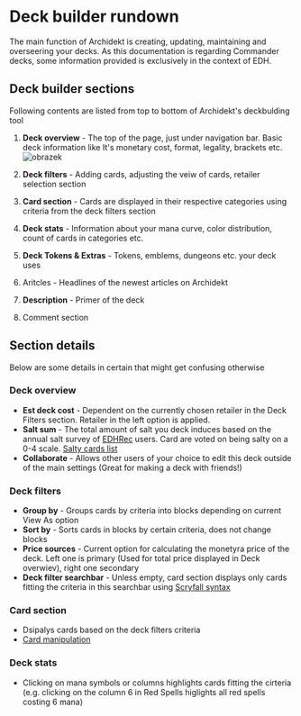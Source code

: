 # Deck builder rundown

The main function of Archidekt is creating, updating, maintaining and overseering your decks. As this documentation is regarding Commander decks, some information provided is exclusively in the context of EDH.

## Deck builder sections
Following contents are listed from top to bottom of Archidekt's deckbulding tool 
1. **Deck overview** - The top of the page, just under navigation bar. Basic deck information like It's monetary cost, format, legality, brackets etc.
![obrazek](https://github.com/user-attachments/assets/650d9e01-d022-4a16-b6d8-ca32aad38287)

2. **Deck filters** - Adding cards, adjusting the veiw of cards, retailer selection section
3. **Card section** - Cards are displayed in their respective categories using criteria from the deck filters section
4. **Deck stats** - Information about your mana curve, color distribution, count of cards in categories etc.
5. **Deck Tokens & Extras** - Tokens, emblems, dungeons etc. your deck uses
6. Aritcles - Headlines of the newest articles on Archidekt
7. **Description** - Primer of the deck
8. Comment section

## Section details
Below are some details in certain that might get confusing otherwise
### Deck overview
- **Est deck cost** - Dependent on the currently chosen retailer in the Deck Filters section. Retailer in the left option is applied.
- **Salt sum** - The total amount of salt you deck induces based on the annual salt survey of [EDHRec](https://edhrec.com/) users. Card are voted on being salty on a 0-4 scale. [Salty cards list](https://edhrec.com/top/salt)
- **Collaborate** - Allows other users of your choice to edit this deck outside of the main settings (Great for making a deck with friends!)

### Deck filters
- **Group by** - Groups cards by criteria into blocks depending on current View As option
- **Sort by** - Sorts cards in blocks by certain criteria, does not change blocks
- **Price sources** - Current option for calculating the monetyra price of the deck. Left one is primary (Used for total price displayed in Deck overwiev), right one secondary
- **Deck filter searchbar** - Unless empty, card section displays only cards fitting the criteria in this searchbar using [Scryfall syntax](https://scryfall.com/docs/syntax)

### Card section
- Dsipalys cards based on the deck filters criteria
- [Card manipulation](https://github.com/VitezslavMusil/PDO/blob/main/card_manipulation.md)

### Deck stats
- Clicking on mana symbols or columns highlights cards fitting the cirteria (e.g. clicking on the column 6 in Red Spells higlights all red spells costing 6 mana)
